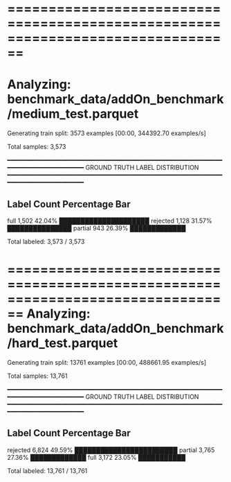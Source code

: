 ================================================================================
================================================================================
Analyzing: benchmark_data/addOn_benchmark/medium_test.parquet
================================================================================
Generating train split: 3573 examples [00:00, 344392.70 examples/s]

Total samples: 3,573

━━━━━━━━━━━━━━━━━━━━━━━━━━━━━━━━━━━━━━━━━━━━━━━━━━━━━━━━━━━━━━━━━━━━━━━━━━━━━━━━
GROUND TRUTH LABEL DISTRIBUTION
━━━━━━━━━━━━━━━━━━━━━━━━━━━━━━━━━━━━━━━━━━━━━━━━━━━━━━━━━━━━━━━━━━━━━━━━━━━━━━━━

Label           Count      Percentage   Bar
--------------------------------------------------------------------------------
full            1,502       42.04%      █████████████████████
rejected        1,128       31.57%      ███████████████
partial         943         26.39%      █████████████

Total labeled: 3,573 / 3,573

================================================================================
Analyzing: benchmark_data/addOn_benchmark/hard_test.parquet
================================================================================
Generating train split: 13761 examples [00:00, 488661.95 examples/s]

Total samples: 13,761

━━━━━━━━━━━━━━━━━━━━━━━━━━━━━━━━━━━━━━━━━━━━━━━━━━━━━━━━━━━━━━━━━━━━━━━━━━━━━━━━
GROUND TRUTH LABEL DISTRIBUTION
━━━━━━━━━━━━━━━━━━━━━━━━━━━━━━━━━━━━━━━━━━━━━━━━━━━━━━━━━━━━━━━━━━━━━━━━━━━━━━━━

Label           Count      Percentage   Bar
--------------------------------------------------------------------------------
rejected        6,824       49.59%      ████████████████████████
partial         3,765       27.36%      █████████████
full            3,172       23.05%      ███████████

Total labeled: 13,761 / 13,761